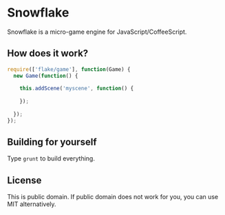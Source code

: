 Snowflake
=========

Snowflake is a micro-game engine for JavaScript/CoffeeScript.

How does it work?
-----------------

```javascript
require(['flake/game'], function(Game) {
  new Game(function() {
  
    this.addScene('myscene', function() {
    
    });
  
  });
});
```

Building for yourself
---------------------
Type `grunt` to build everything.

License
-------
This is public domain. If public domain does not work for you, you can use MIT alternatively.
